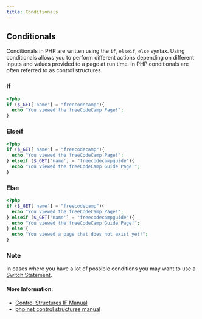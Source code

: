 ```yaml
---
title: Conditionals
---
```

## Conditionals
Conditionals in PHP are written using the `if`, `elseif`, `else` syntax. Using conditionals allows you to perform different actions depending on different inputs and values provided to a page at run time. In PHP conditionals are often referred to as control structures.

### If
```PHP
<?php
if ($_GET['name'] = "freecodecamp"){
  echo "You viewed the freeCodeCamp Page!";
}
```
### Elseif
```PHP
<?php
if ($_GET['name'] = "freecodecamp"){
  echo "You viewed the freeCodeCamp Page!";
} elseif ($_GET['name'] = "freecodecampguide"){
  echo "You viewed the freeCodeCamp Guide Page!";
}
```
### Else
```PHP
<?php
if ($_GET['name'] = "freecodecamp"){
  echo "You viewed the freeCodeCamp Page!";
} elseif ($_GET['name'] = "freecodecampguide"){
  echo "You viewed the freeCodeCamp Guide Page!";
} else {
  echo "You viewed a page that does not exist yet!";
}
```
### Note
In cases where you have a lot of possible conditions you may want to use a <a href="/php/switch">Switch Statement</a>.

#### More Information:
* <a href="http://php.net/manual/en/control-structures.if.php" rel="nofollow">Control Structures IF Manual</a>
* <a href="https://secure.php.net/manual/en/control-structures.elseif.php" rel="nofollow">php.net control structures manual</a>
